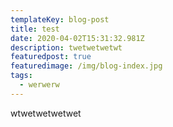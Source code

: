 ```yaml
---
templateKey: blog-post
title: test
date: 2020-04-02T15:31:32.981Z
description: twetwetwetwt
featuredpost: true
featuredimage: /img/blog-index.jpg
tags:
  - werwerw
---
```

wtwetwetwetwet